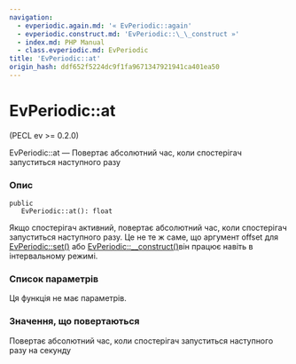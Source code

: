 ```yaml
---
navigation:
  - evperiodic.again.md: '« EvPeriodic::again'
  - evperiodic.construct.md: 'EvPeriodic::\_\_construct »'
  - index.md: PHP Manual
  - class.evperiodic.md: EvPeriodic
title: 'EvPeriodic::at'
origin_hash: ddf652f5224dc9f1fa9671347921941ca401ea50
---
```

# EvPeriodic::at

(PECL ev >= 0.2.0)

EvPeriodic::at — Повертає абсолютний час, коли спостерігач запуститься наступного разу

### Опис

```methodsynopsis
public
   EvPeriodic::at(): float
```

Якщо спостерігач активний, повертає абсолютний час, коли спостерігач запуститься наступного разу. Це не те ж саме, що аргумент offset для [EvPeriodic::set()](evperiodic.set.md) або [EvPeriodic::\_\_construct()](evperiodic.construct.md)він працює навіть в інтервальному режимі.

### Список параметрів

Ця функція не має параметрів.

### Значення, що повертаються

Повертає абсолютний час, коли спостерігач запуститься наступного разу на секунду
